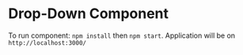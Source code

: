 # Drop-Down Component
To run component: `npm install` then `npm start`. Application will be on `http://localhost:3000/`
